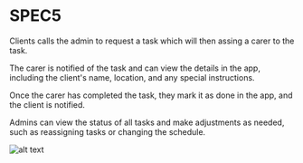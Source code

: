 # SPEC5


Clients calls the admin to request a task which will then assing a carer to the task.

The carer is notified of the task and can view the details in the app, including the client's name, location, and any special instructions.

Once the carer has completed the task, they mark it as done in the app, and the client is notified.

Admins can view the status of all tasks and make adjustments as needed, such as reassigning tasks or changing the schedule.

![alt text](https://github.com/bomxacalaka/collab_ws/main/first_proposal_for_group/appadd.png?raw=true)
